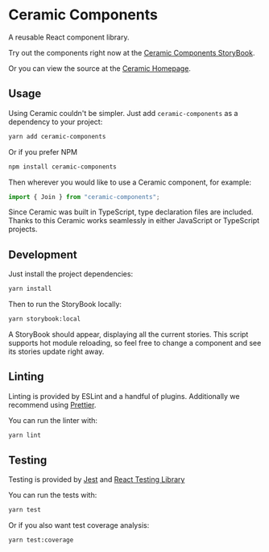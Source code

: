 # Ceramic Components

A reusable React component library.

Try out the components right now at the [Ceramic Components StoryBook](https://fildon.github.io/ceramic/).

Or you can view the source at the [Ceramic Homepage](https://github.com/fildon/ceramic).

## Usage

Using Ceramic couldn't be simpler. Just add `ceramic-components` as a dependency to your project:

```bash
yarn add ceramic-components
```

Or if you prefer NPM

```bash
npm install ceramic-components
```

Then wherever you would like to use a Ceramic component, for example:

```js
import { Join } from "ceramic-components";
```

Since Ceramic was built in TypeScript, type declaration files are included. Thanks to this Ceramic works seamlessly in either JavaScript or TypeScript projects.

## Development

Just install the project dependencies:

```bash
yarn install
```

Then to run the StoryBook locally:

```bash
yarn storybook:local
```

A StoryBook should appear, displaying all the current stories. This script supports hot module reloading, so feel free to change a component and see its stories update right away.

## Linting

Linting is provided by ESLint and a handful of plugins. Additionally we recommend using [Prettier](https://prettier.io/).

You can run the linter with:

```bash
yarn lint
```

## Testing

Testing is provided by [Jest](https://jestjs.io/) and [React Testing Library](https://testing-library.com/docs/react-testing-library/intro/)

You can run the tests with:

```bash
yarn test
```

Or if you also want test coverage analysis:

```bash
yarn test:coverage
```

